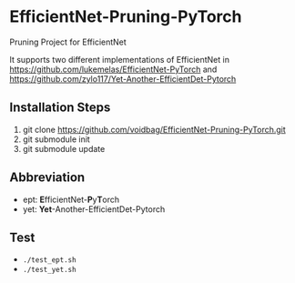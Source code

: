 # EfficientNet-Pruning-PyTorch
Pruning Project for EfficientNet

It supports two different implementations of EfficientNet in https://github.com/lukemelas/EfficientNet-PyTorch and https://github.com/zylo117/Yet-Another-EfficientDet-Pytorch

## Installation Steps
1. git clone https://github.com/voidbag/EfficientNet-Pruning-PyTorch.git
2. git submodule init
3. git submodule update

## Abbreviation
- ept: **E**fficientNet-**P**y**T**orch
- yet: **Yet**-Another-EfficientDet-Pytorch

## Test
- `./test_ept.sh`
- `./test_yet.sh`
